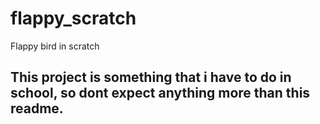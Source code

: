 # flappy_scratch
Flappy bird in scratch

## This project is something that i have to do in school, so dont expect anything more than this readme.
